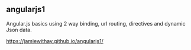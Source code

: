 ## angularjs1
Angular.js basics using 2 way binding, url routing, directives and dynamic Json data.

https://jamiewithay.github.io/angularjs1/
